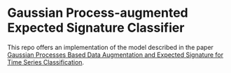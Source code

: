 # Gaussian Process-augmented Expected Signature Classifier

This repo offers an implementation of the model described in the paper [Gaussian Processes Based Data Augmentation and Expected Signature for Time Series Classification](https://ieeexplore.ieee.org/document/10546274).
